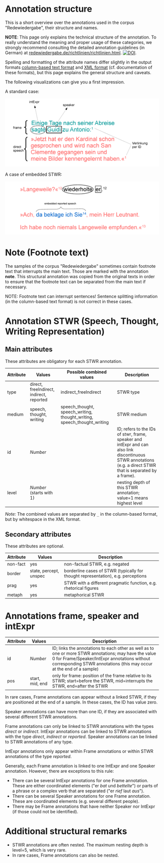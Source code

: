 # Annotation structure

This is a short overview over the annotations used in the corpus "Redewiedergabe", their structure and names.

**NOTE**: This page only explains the technical structure of the annotation. To really understand the meaning and proper usage of these categories, we strongly recommend consulting the detailed annotation guidelines (in German) at [redewiedergabe.de/richtlinien/richtlinien.html](http://redewiedergabe.de/richtlinien/richtlinien.html). [![DOI](https://zenodo.org/badge/DOI/10.5281/zenodo.2634994.svg)](https://doi.org/10.5281/zenodo.2634994).

Spelling and formatting of the attribute names differ slightly in the output formats [column-based text format](column_based_text_format.md) and [XML format](xml_format.md) (cf. documentation of these formats), but this page explains the general structure and caveats.

The following visualizations can give you a first impression.

A standard case:

![example1, Marie von Ebner-Eschenbach: Agave (1903)](/resources/docs/img/example_easy.png)

A case of embedded STWR:

![example2, Louise von François: Phosphorus Hollunder (1881)](/resources/docs/img/example_embedding.png)

# Note (Footnote text)
The samples of the corpus "Redewiedergabe" sometimes contain footnote text that interrupts the main text. Those are marked with the annotation **note**. This structural annotation was copied from the original texts in order to ensure that the footnote text can be separated from the main text if necessary.

NOTE: Footnote text can interrupt sentences! Sentence splitting information (in the column-based text format) is not correct in these cases.

# Annotation STWR (Speech, Thought, Writing Representation)
## Main attributes
These attributes are obligatory for each STWR annotation.

| Attribute | Values                                   | Possible combined values                                                | Description                                                                                                                                                                   |
|----------|------------------------------------------|-------------------------------------------------------------------------|-------------------------------------------------------------------------------------------------------------------------------------------------------------------------------|
| type     | direct, freeIndirect, indirect, reported | indirect_freeIndirect                                                   | STWR type                                                                                                                                                                     |
| medium   | speech, thought, writing                 | speech_thought, speech_writing, thought_writing, speech_thought_writing | STWR medium                                                                                                                                                                        |
| id       | _Number_                                 |                                                                         | ID; refers to the IDs of stwr, frame, speaker and intExpr and can also link discontinuous STWR annotations (e.g. a direct STWR that is separated by a frame).|
| level    | _Number_ (starts with 1)                 |                                                                         | nesting depth of this STWR annotation; value=1 means highest level                                                                                                            |

_Note:_ The combined values are separated by `_` in the column-based format, but by whitespace in the XML format.

## Secondary attributes
These attributes are optional.

| Attribute | Values                 | Description                                                                      |
|----------|------------------------|----------------------------------------------------------------------------------|
| non-fact | yes                    | non-factual STWR, e.g. negated                                                   |
| border   | state, percept, unspec | borderline cases of STWR (typically for thought representation), e.g. perceptions |
| prag     | yes                    | STWR with a different pragmatic function, e.g. rhetorical figures                  |
| metaph   | yes                    | metaphorical STWR                                                                |

# Annotations frame, speaker and intExpr

| Attribute | Values          | Description                                                                                                                    |
|-----------|-----------------|--------------------------------------------------------------------------------------------------------------------------------|
| id        | _Number_        | ID; links the annotations to each other as well as to one or more STWR annotations; may have the value 0 for Frame/Speaker/IntExpr annotations without corresponding STWR annotations (this may occur at the end of a sample)                    |
| pos       | start, mid, end | only for frame: position of the frame relative to its STWR; start=before the STWR, mid=interrupts the STWR, end=after the STWR |

In rare cases, Frame annotations can appear without a linked STWR, if they are positioned at the end of a sample. In these cases, the ID has value zero.

Speaker annotations can have more than one ID, if they are associated with several different STWR annotations. 

Frame annotations can only be linked to STWR annotations with the types *direct* or *indirect*. IntExpr annotations can be linked to STWR annotations with the type *direct*, *indirect* or *reported*. Speaker annotations can be linked to STWR annotations of any type.

IntExpr annotations only appear within Frame annotations or within STWR annotations of the type *reported*.

Generally, each Frame annotation is linked to one IntExpr and one Speaker annotation. However, there are exceptions to this rule:
* There can be several IntExpr annotations for one Frame annotation. These are either coordinated elements ("er _bat_ und _bettelte_") or parts of a phrase or a complex verb that are separated ("er _rief_ laut _aus_").
* There can be several Speaker annotations for one Frame annotation. These are coordinated elements (e.g. several different people).
* There may be Frame annotations that have neither Speaker nor IntExpr (if those could not be identified).

# Additional structural remarks
* STWR annotations are often nested. The maximum nesting depth is level=5, which is very rare.
* In rare cases, Frame annotations can also be nested.
